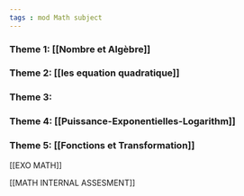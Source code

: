 ```yaml
---
tags : mod Math subject
---
```

### **Theme 1:** [[Nombre et Algèbre]]  

### **Theme 2:** [[les equation quadratique]] 

### **Theme 3:**

### **Theme 4:** [[Puissance-Exponentielles-Logarithm]] 

### **Theme 5:** [[Fonctions et Transformation]]  

[[EXO MATH]] 

[[MATH INTERNAL ASSESMENT]] 